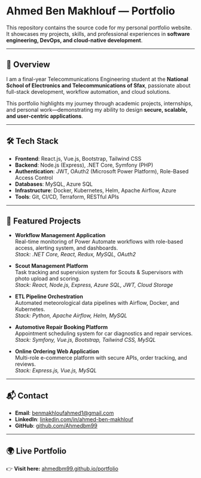 # Ahmed Ben Makhlouf — Portfolio

This repository contains the source code for my personal portfolio website.  
It showcases my projects, skills, and professional experiences in **software engineering, DevOps, and cloud-native development**.

---

## 🚀 Overview

I am a final-year Telecommunications Engineering student at the **National School of Electronics and Telecommunications of Sfax**, passionate about full-stack development, workflow automation, and cloud solutions.  

This portfolio highlights my journey through academic projects, internships, and personal work—demonstrating my ability to design **secure, scalable, and user-centric applications**.

---

## 🛠️ Tech Stack

- **Frontend**: React.js, Vue.js, Bootstrap, Tailwind CSS  
- **Backend**: Node.js (Express), .NET Core, Symfony (PHP)  
- **Authentication**: JWT, OAuth2 (Microsoft Power Platform), Role-Based Access Control  
- **Databases**: MySQL, Azure SQL  
- **Infrastructure**: Docker, Kubernetes, Helm, Apache Airflow, Azure  
- **Tools**: Git, CI/CD, Terraform, RESTful APIs  

---

## 📂 Featured Projects

- **Workflow Management Application**  
  Real-time monitoring of Power Automate workflows with role-based access, alerting system, and dashboards.  
  *Stack: .NET Core, React, Redux, MySQL, OAuth2*

- **Scout Management Platform**  
  Task tracking and supervision system for Scouts & Supervisors with photo upload and scoring.  
  *Stack: React, Node.js, Express, Azure SQL, JWT, Cloud Storage*

- **ETL Pipeline Orchestration**  
  Automated meteorological data pipelines with Airflow, Docker, and Kubernetes.  
  *Stack: Python, Apache Airflow, Helm, MySQL*

- **Automotive Repair Booking Platform**  
  Appointment scheduling system for car diagnostics and repair services.  
  *Stack: Symfony, Vue.js, Bootstrap, Tailwind CSS, MySQL*

- **Online Ordering Web Application**  
  Multi-role e-commerce platform with secure APIs, order tracking, and reviews.  
  *Stack: Express.js, Vue.js, MySQL*

---

## 📬 Contact

- **Email**: [benmakhloufahmed1@gmail.com](mailto:benmakhloufahmed1@gmail.com)  
- **LinkedIn**: [linkedin.com/in/ahmed-ben-makhlouf](https://linkedin.com/in/ahmed-ben-makhlouf)  
- **GitHub**: [github.com/Ahmedbm99](https://github.com/Ahmedbm99)  

---

## 🌍 Live Portfolio

👉 **Visit here:** [ahmedbm99.github.io/portfolio](https://ahmedbm99.github.io/portfolio)
